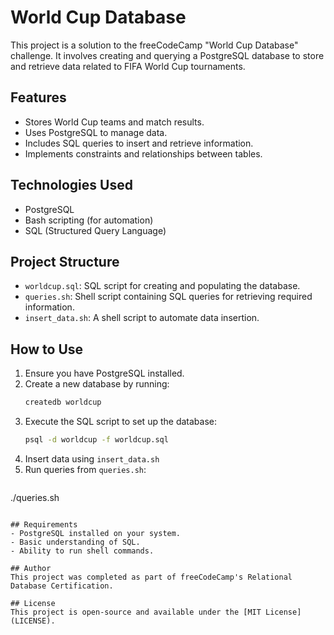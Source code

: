 # World Cup Database

This project is a solution to the freeCodeCamp "World Cup Database" challenge. It involves creating and querying a PostgreSQL database to store and retrieve data related to FIFA World Cup tournaments.

## Features
- Stores World Cup teams and match results.
- Uses PostgreSQL to manage data.
- Includes SQL queries to insert and retrieve information.
- Implements constraints and relationships between tables.

## Technologies Used
- PostgreSQL
- Bash scripting (for automation)
- SQL (Structured Query Language)

## Project Structure
- `worldcup.sql`: SQL script for creating and populating the database.
- `queries.sh`: Shell script containing SQL queries for retrieving required information.
- `insert_data.sh`: A shell script to automate data insertion.

## How to Use
1. Ensure you have PostgreSQL installed.
2. Create a new database by running:
   ```sh
   createdb worldcup
   ```
3. Execute the SQL script to set up the database:
   ```sh
   psql -d worldcup -f worldcup.sql
   ```
4. Insert data using `insert_data.sh`
5. Run queries from `queries.sh`:
   ```sh
  ./queries.sh
   ```

## Requirements
- PostgreSQL installed on your system.
- Basic understanding of SQL.
- Ability to run shell commands.

## Author
This project was completed as part of freeCodeCamp's Relational Database Certification.

## License
This project is open-source and available under the [MIT License](LICENSE).
